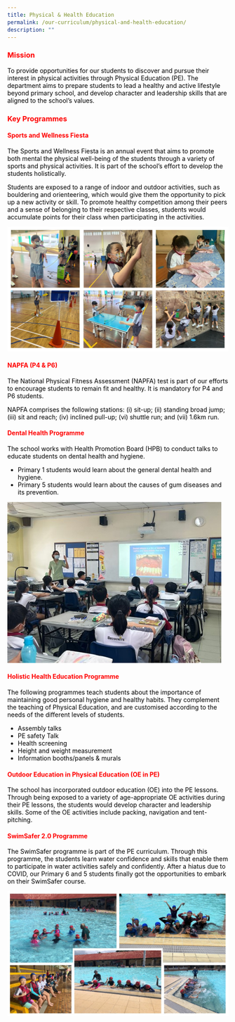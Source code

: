 ```yaml
---
title: Physical & Health Education
permalink: /our-curriculum/physical-and-health-education/
description: ""
---
```


<h3><span style="color: #ff0000;"><strong>Mission</strong></span></h3>
<p><span style="color: #000000;">To provide opportunities for our students to discover and pursue their interest in physical activities through Physical Education (PE). The department aims to prepare students to lead a healthy and active lifestyle beyond primary school, and develop character and leadership skills that are aligned to the school&rsquo;s values.</span></p>
<h3><span style="color: #ff0000;"><strong>Key Programmes</strong></span></h3>
<h4><span style="color: #000000;"><span style="color: #ff0000;"><strong>Sports and Wellness Fiesta</strong></span></span></h4>
<p><span style="color: #000000;">The Sports and Wellness Fiesta is an annual event that aims to promote both mental the physical well-being of the students through a variety of sports and physical activities. It is part of the school&rsquo;s effort to develop the students holistically.</span></p>
<p><span style="color: #000000;">Students are exposed to a range of indoor and outdoor activities, such as bouldering and orienteering, which would give them the opportunity to pick up a new activity or skill. To promote healthy competition among their peers and a sense of belonging to their respective classes, students would accumulate points for their class when participating in the activities.</span></p>

![](/images/Sport%20Fiesta.jpg)
<h4><span style="color: #000000;"><span style="color: #ff0000;"><strong>NAPFA (P4 &amp; P6)</strong></span></span></h4>
<p><span style="color: #000000;">The National Physical Fitness Assessment (NAPFA) test is part of our efforts to encourage students to remain fit and healthy. It is mandatory for P4 and P6 students.</span></p>
<p><span style="color: #000000;">NAPFA comprises the following stations: (i) sit-up; (ii) standing broad jump; (iii) sit and reach; (iv) inclined pull-up; (vi) shuttle run; and (vii) 1.6km run.&nbsp;</span></p>
<h4><span style="color: #ff0000;"><strong>Dental Health Programme</strong></span></h4>
<p><span style="color: #000000;">The school works with Health Promotion Board (HPB) to conduct talks to educate students on dental health and hygiene.</span></p>
<ul>
<li><span style="color: #000000;">Primary 1 students would learn about the general dental health and hygiene.</span></li>
<li><span style="color: #000000;">Primary 5 students would learn about the causes of gum diseases and its prevention.</span></li>
</ul>

![](/images/Dental%20Health%20Programme.jpg)
<h4><span style="color: #ff0000;"><strong>Holistic Health Education Programme</strong></span></h4>
<p><span style="color: #000000;">The following programmes teach students about the importance of maintaining good personal hygiene and healthy habits. They complement the teaching of Physical Education, and are customised according to the needs of the different levels of students.</span></p>
<ul>
<li><span style="color: #000000;">Assembly talks</span></li>
<li><span style="color: #000000;">PE safety Talk</span></li>
<li><span style="color: #000000;">Health screening</span></li>
<li><span style="color: #000000;">Height and weight measurement</span></li>
<li><span style="color: #000000;">Information booths/panels &amp; murals</span></li>
</ul>
<h4><span style="color: #ff0000;">Outdoor Education in Physical Education (OE in PE)</span></h4>
<p><span style="color: #000000;">The school has incorporated outdoor education (OE) into the PE lessons. Through being exposed to a variety of age-appropriate OE activities during their PE lessons, the students would develop character and leadership skills. Some of the OE activities include packing, navigation and tent-pitching.</span></p>
<h4><span style="color: #ff0000;"><strong>SwimSafer 2.0 Programme</strong></span></h4>
<p><span style="color: #000000;">The SwimSafer programme is part of the PE curriculum. Through this programme, the students learn water confidence and skills that enable them to participate in water activities safely and confidently. After a hiatus due to COVID, our Primary 6 and 5 students finally got the opportunities to embark on their SwimSafer course.</span></p>

![](/images/Swim%20Safer.jpg)